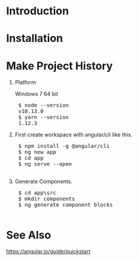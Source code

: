 # Introduction

# Installation

# Make Project History

1. Platform

    Windows 7 64 bit

    <pre>
    $ node --version
    v10.13.0
    $ yarn --version
    1.12.3
</pre>

2. First create workspace with angular/cli like this.

    <pre>
    $ npm install -g @angular/cli
    $ ng new app
    $ cd app
    $ ng serve --open

3. Generate Components.

    <pre>
    $ cd app\src
    $ mkdir components
    $ ng generate component blocks

</pre>

# See Also
https://angular.io/guide/quickstart